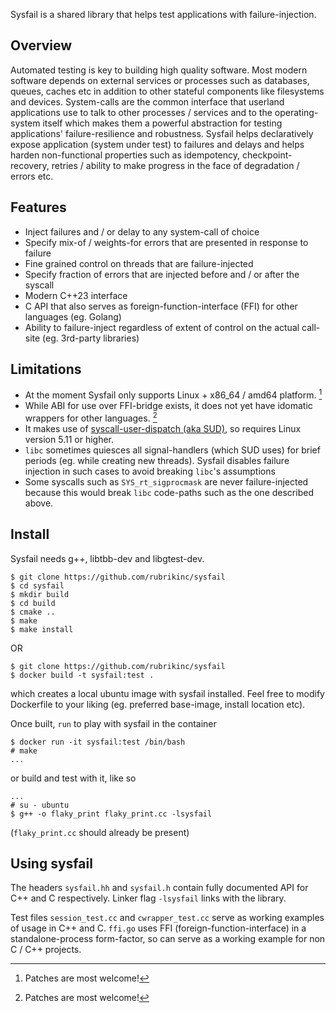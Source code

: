 Sysfail is a shared library that helps test applications with failure-injection.

## Overview

Automated testing is key to building high quality software. Most modern
software depends on external services or processes such as databases, queues,
caches etc in addition to other stateful components like filesystems and
devices.
System-calls are the common interface that userland applications use to talk to
other processes / services and to the operating-system itself which makes them
a powerful abstraction for testing applications' failure-resilience and
robustness.
Sysfail helps declaratively expose application (system under test) to failures
and delays and helps harden non-functional properties such as idempotency,
checkpoint-recovery, retries / ability to make progress in the face of
degradation / errors etc.

## Features

* Inject failures and / or delay to any system-call of choice
* Specify mix-of / weights-for errors that are presented in response to failure
* Fine grained control on threads that are failure-injected
* Specify fraction of errors that are injected before and / or after the syscall
* Modern C++23 interface
* C API that also serves as foreign-function-interface (FFI) for other languages (eg. Golang)
* Ability to failure-inject regardless of extent of control on the actual call-site (eg. 3rd-party libraries)

## Limitations

* At the moment Sysfail only supports Linux + x86_64 / amd64 platform. [^1]
* While ABI for use over FFI-bridge exists, it does not yet have idomatic
  wrappers for other languages. [^1]
* It makes use of [syscall-user-dispatch (aka SUD)](https://github.com/torvalds/linux/blob/master/Documentation/admin-guide/syscall-user-dispatch.rst),
  so requires Linux version 5.11 or higher.
* `libc` sometimes quiesces all signal-handlers (which SUD uses) for brief
  periods (eg. while creating new threads). Sysfail disables failure injection
  in such cases to avoid breaking `libc`'s assumptions
* Some syscalls such as `SYS_rt_sigprocmask` are never failure-injected because
  this would break `libc` code-paths such as the one described above.

[^1]: Patches are most welcome!

## Install

Sysfail needs g++, libtbb-dev and libgtest-dev.

```
$ git clone https://github.com/rubrikinc/sysfail
$ cd sysfail
$ mkdir build
$ cd build
$ cmake ..
$ make
$ make install
```

OR

```
$ git clone https://github.com/rubrikinc/sysfail
$ docker build -t sysfail:test .
```
which creates a local ubuntu image with sysfail installed. Feel free to modify
Dockerfile to your liking (eg. preferred base-image, install location etc).

Once built, `run` to play with sysfail in the container
```
$ docker run -it sysfail:test /bin/bash
# make
...
```
or build and test with it, like so
```
...
# su - ubuntu
$ g++ -o flaky_print flaky_print.cc -lsysfail
```
(`flaky_print.cc` should already be present)


## Using sysfail

The headers `sysfail.hh` and `sysfail.h` contain fully documented API for C++
and C respectively. Linker flag `-lsysfail` links with the library.

Test files `session_test.cc` and `cwrapper_test.cc` serve as working examples of
usage in C++ and C. `ffi.go` uses FFI (foreign-function-interface) in a
standalone-process form-factor, so can serve as a working example for non C / C++
projects.

